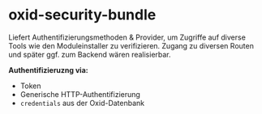 # oxid-security-bundle

Liefert Authentifizierungsmethoden & Provider, um Zugriffe auf diverse Tools wie den Moduleinstaller zu verifizieren. Zugang zu diversen Routen und später ggf. zum Backend wären realisierbar.

**Authentifizieruzng via:**

- Token
- Generische HTTP-Authentifizierung
- `credentials` aus der Oxid-Datenbank
